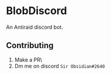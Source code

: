 # BlobDiscord
An Antiraid discord bot. 

## Contributing
1. Make a PR\
2. Dm me on discord `Sir Obsidian#2640`
